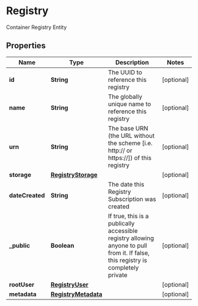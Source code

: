 

# Registry

Container Registry Entity

## Properties

| Name | Type | Description | Notes |
|------------ | ------------- | ------------- | -------------|
|**id** | **String** | The UUID to reference this registry |  [optional] |
|**name** | **String** | The globally unique name to reference this registry |  [optional] |
|**urn** | **String** | The base URN (the URL without the scheme [i.e. http:// or https://]) of this registry |  [optional] |
|**storage** | [**RegistryStorage**](RegistryStorage.md) |  |  [optional] |
|**dateCreated** | **String** | The date this Registry Subscription was created |  [optional] |
|**_public** | **Boolean** | If true, this is a publically accessible registry allowing anyone to pull from it. If false, this registry is completely private |  [optional] |
|**rootUser** | [**RegistryUser**](RegistryUser.md) |  |  [optional] |
|**metadata** | [**RegistryMetadata**](RegistryMetadata.md) |  |  [optional] |



